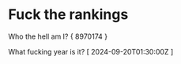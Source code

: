 # Fuck the rankings

Who the hell am I?
{ 8970174 }

What fucking year is it?
[ 2024-09-20T01:30:00Z ]
